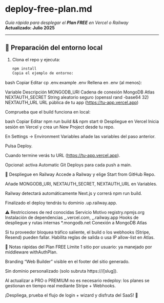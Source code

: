 # deploy-free-plan.md

_Guía rápida para desplegar el **Plan FREE** en Vercel o Railway_  
**Actualizado:** **Julio 2025**

---

## 🔧 Preparación del entorno local

1. Clona el repo y ejecuta:
   ```bash
   npm install
   Copia el ejemplo de entorno:
   ```

bash
Copiar
Editar
cp .env.example .env
Rellena en .env (al menos):

Variable Descripción
MONGODB_URI Cadena de conexión MongoDB Atlas
NEXTAUTH_SECRET String aleatorio seguro (openssl rand -base64 32)
NEXTAUTH_URL URL pública de tu app (https://tu-app.vercel.app)

Comprueba que el build funciona en local:

bash
Copiar
Editar
npm run build && npm start
🌐 Despliegue en Vercel
Inicia sesión en Vercel y crea un New Project desde tu repo.

En Settings → Environment Variables añade las variables del paso anterior.

Pulsa Deploy.

Cuando termine verás tu URL (https://tu-app.vercel.app).

Opcional: activa Automatic Git Deploys para cada push a main.

🚂 Despliegue en Railway
Accede a Railway y elige Start from GitHub Repo.

Añade MONGODB_URI, NEXTAUTH_SECRET, NEXTAUTH_URL en Variables.

Railway detectará automáticamente Next.js y correrá npm run build.

Finalizado el deploy tendrás tu dominio <project>.up.railway.app.

⚠️ Restricciones de red conocidas
Servicio Motivo
registry.npmjs.org Instalación de dependencias
_.vercel.com, _.railway.app Hooks de despliegue y rutas internas
\*.mongodb.net Conexión a MongoDB Atlas

Si tu proveedor bloquea tráfico saliente, el build o los webhooks (Stripe, Resend) pueden fallar. Habilita reglas de salida o usa IP allow-list en Atlas.

📝 Notas rápidas del Plan FREE
Límite 1 sitio por usuario: ya manejado por middleware withAuthPlan.

Branding “Web Builder” visible en el footer del sitio generado.

Sin dominio personalizado (solo subruta https://<app>/[slug]).

Al actualizar a PRO o PREMIUM no es necesario redeploy: los planes se gestionan en tiempo real mediante Stripe + Webhooks.

¡Despliega, prueba el flujo de login + wizard y disfruta del SaaS! 🚀
